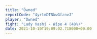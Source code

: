```yaml
---
title: "Öwned"
reportCode: "4yrtmDTNkwGfznvJ"
player: "Öwned"
fight: "Lady Vashj - Wipe 4 (48%)"
date: 2021-10-10T19:09:02.718000+00:00
---
```


